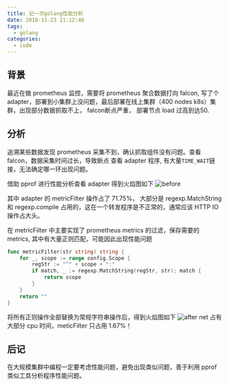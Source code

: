 ```yaml
---
title: 记一次golang性能分析
date: 2018-11-23 11:12:48
tags:
  - golang
categories:
  - code
---
```


## 背景

最近在做 prometheus 监控，需要将 prometheus 聚合数据打向 falcon, 写了个adapter，部署到小集群上没问题，最后部署在线上集群（400 nodes k8s）集群，出现部分数据抓取不上， falcon断点严重， 部署节点 load 过高到达50.

## 分析

追溯某些数据发现 prometheus 采集不到，确认抓取组件没有问题。查看 falcon，数据采集时间过长，导致断点
查看 adapter 程序, 有大量`TIME_WAIT`链接，无法确定哪一环出现问题。

借助 pprof 进行性能分析查看 adapter 得到火焰图如下
![before](/img/blog/golang分析.png)


其中 adapter 的 metricFilter 操作占了 71.75%， 大部分是 regexp.MatchString 和 regexp.compile 占用的，这在一个转发程序是不正常的，通常应该 HTTP IO 操作占大头。

在 metricFilter 中主要实现了 prometheus metrics 的过滤，保存需要的 metrics, 其中有大量正则匹配，可能因此出现性能问题

```go
func metricFilter(str string) string {
    for _, scope := range config.Scope {
        regStr := "^" + scope + ":"
        if match, _ := regexp.MatchString(regStr, str); match {
            return scope
        }
    }
    return ""
}
```

将所有正则操作全部替换为常规字符串操作后，得到火焰图如下
![after](/img/blog/golang分析1.png)
net 占有大部分 cpu 时间，meticFilter 只占用 1.67%！

## 后记

在大规模集群中编程一定要考虑性能问题，避免出现类似问题，善于利用 pprof 类似工具分析程序性能问题。
